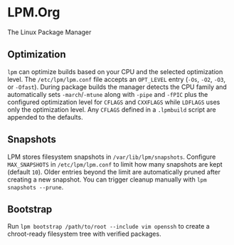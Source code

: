 # LPM.Org
The Linux Package Manager

## Optimization

`lpm` can optimize builds based on your CPU and the selected optimization
level. The `/etc/lpm/lpm.conf` file accepts an `OPT_LEVEL` entry (`-Os`,
`-O2`, `-O3`, or `-Ofast`). During package builds the manager detects the CPU
family and automatically sets `-march`/`-mtune` along with `-pipe` and
`-fPIC` plus the configured optimization level for `CFLAGS` and `CXXFLAGS`
while `LDFLAGS` uses only the optimization level. Any `CFLAGS` defined in a
`.lpmbuild` script are appended to the defaults.

## Snapshots
LPM stores filesystem snapshots in `/var/lib/lpm/snapshots`. Configure
`MAX_SNAPSHOTS` in `/etc/lpm/lpm.conf` to limit how many snapshots are kept
(default `10`). Older entries beyond the limit are automatically pruned after
creating a new snapshot. You can trigger cleanup manually with
`lpm snapshots --prune`.

## Bootstrap

Run `lpm bootstrap /path/to/root --include vim openssh` to create a chroot-ready
filesystem tree with verified packages.
